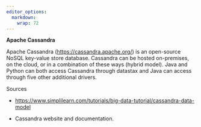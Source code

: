 ```yaml
---
editor_options: 
  markdown: 
    wrap: 72
---
```


**Apache Cassandra**

Apache Cassandra (<https://cassandra.apache.org/>) is an open-source
NoSQL key-value store database. Cassandra can be hosted on-premises, on
the cloud, or in a combination of these ways (hybrid model). Java and
Python can both access Cassandra through datastax and Java can access
through five other additional drivers.

Sources

-   <https://www.simplilearn.com/tutorials/big-data-tutorial/cassandra-data-model>

-   Cassandra website and documentation.
